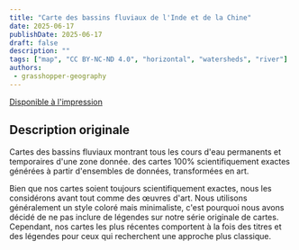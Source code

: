 ```yaml
---
title: "Carte des bassins fluviaux de l'Inde et de la Chine"
date: 2025-06-17
publishDate: 2025-06-17
draft: false
description: ""
tags: ["map", "CC BY-NC-ND 4.0", "horizontal", "watersheds", "river"]
authors:
 - grasshopper-geography
---
```


[Disponible à l'impression](https://www.grasshoppergeography.com/products/river-basin-map-of-india-and-china-with-black-background-fine-art-print)

## Description originale

Cartes des bassins fluviaux montrant tous les cours d'eau permanents et temporaires d'une zone donnée. des cartes 100% scientifiquement exactes générées à partir d'ensembles de données, transformées en art.

Bien que nos cartes soient toujours scientifiquement exactes, nous les considérons avant tout comme des œuvres d'art. Nous utilisons généralement un style coloré mais minimaliste, c'est pourquoi nous avons décidé de ne pas inclure de légendes sur notre série originale de cartes. Cependant, nos cartes les plus récentes comportent à la fois des titres et des légendes pour ceux qui recherchent une approche plus classique.

